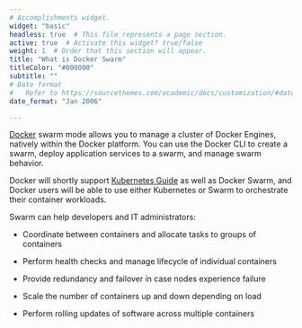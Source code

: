 ```yaml
---
# Accomplishments widget.
widget: "basic"  
headless: true  # This file represents a page section.
active: true  # Activate this widget? true/false
weight: 1  # Order that this section will appear.
title: "What is Docker Swarm"
titleColor: "#000000"
subtitle: ""
# Date format
#   Refer to https://sourcethemes.com/academic/docs/customization/#date-format
date_format: "Jan 2006"

---
```


[Docker](/display/containers/docker+containers) swarm mode allows you to manage a cluster of Docker Engines, natively within the Docker platform. You can use the Docker CLI to create a swarm, deploy application services to a swarm, and manage swarm behavior.

Docker will shortly support [Kubernetes Guide](/display/containers/kubernetes+guide) as well as Docker Swarm, and Docker users will be able to use either Kubernetes or Swarm to orchestrate their container workloads.


Swarm can help developers and IT administrators:

* Coordinate between containers and allocate tasks to groups of containers


* Perform health checks and manage lifecycle of individual containers

* Provide redundancy and failover in case nodes experience failure

* Scale the number of containers up and down depending on load 

* Perform rolling updates of software across multiple containers